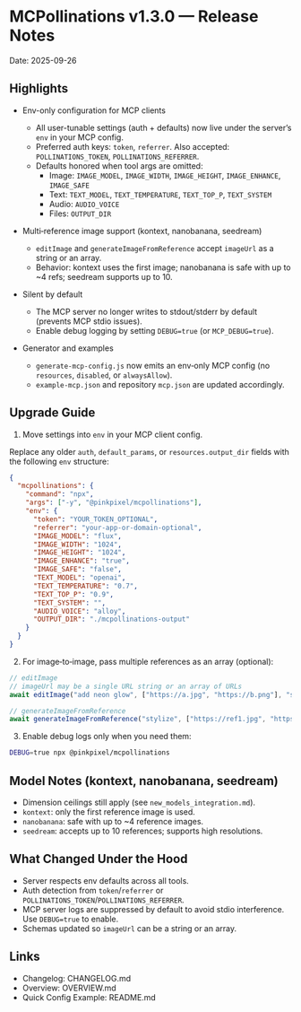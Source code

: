 # MCPollinations v1.3.0 — Release Notes

Date: 2025-09-26

## Highlights

- Env-only configuration for MCP clients
  - All user-tunable settings (auth + defaults) now live under the server’s `env` in your MCP config.
  - Preferred auth keys: `token`, `referrer`. Also accepted: `POLLINATIONS_TOKEN`, `POLLINATIONS_REFERRER`.
  - Defaults honored when tool args are omitted:
    - Image: `IMAGE_MODEL`, `IMAGE_WIDTH`, `IMAGE_HEIGHT`, `IMAGE_ENHANCE`, `IMAGE_SAFE`
    - Text: `TEXT_MODEL`, `TEXT_TEMPERATURE`, `TEXT_TOP_P`, `TEXT_SYSTEM`
    - Audio: `AUDIO_VOICE`
    - Files: `OUTPUT_DIR`

- Multi‑reference image support (kontext, nanobanana, seedream)
  - `editImage` and `generateImageFromReference` accept `imageUrl` as a string or an array.
  - Behavior: kontext uses the first image; nanobanana is safe with up to ~4 refs; seedream supports up to 10.

- Silent by default
  - The MCP server no longer writes to stdout/stderr by default (prevents MCP stdio issues).
  - Enable debug logging by setting `DEBUG=true` (or `MCP_DEBUG=true`).

- Generator and examples
  - `generate-mcp-config.js` now emits an env‑only MCP config (no `resources`, `disabled`, or `alwaysAllow`).
  - `example-mcp.json` and repository `mcp.json` are updated accordingly.


## Upgrade Guide

1) Move settings into `env` in your MCP client config.

Replace any older `auth`, `default_params`, or `resources.output_dir` fields with the following `env` structure:

```json
{
  "mcpollinations": {
    "command": "npx",
    "args": ["-y", "@pinkpixel/mcpollinations"],
    "env": {
      "token": "YOUR_TOKEN_OPTIONAL",
      "referrer": "your-app-or-domain-optional",
      "IMAGE_MODEL": "flux",
      "IMAGE_WIDTH": "1024",
      "IMAGE_HEIGHT": "1024",
      "IMAGE_ENHANCE": "true",
      "IMAGE_SAFE": "false",
      "TEXT_MODEL": "openai",
      "TEXT_TEMPERATURE": "0.7",
      "TEXT_TOP_P": "0.9",
      "TEXT_SYSTEM": "",
      "AUDIO_VOICE": "alloy",
      "OUTPUT_DIR": "./mcpollinations-output"
    }
  }
}
```

2) For image‑to‑image, pass multiple references as an array (optional):

```js
// editImage
// imageUrl may be a single URL string or an array of URLs
await editImage("add neon glow", ["https://a.jpg", "https://b.png"], "seedream");

// generateImageFromReference
await generateImageFromReference("stylize", ["https://ref1.jpg", "https://ref2.jpg"], "nanobanana");
```

3) Enable debug logs only when you need them:

```bash
DEBUG=true npx @pinkpixel/mcpollinations
```


## Model Notes (kontext, nanobanana, seedream)

- Dimension ceilings still apply (see `new_models_integration.md`).
- `kontext`: only the first reference image is used.
- `nanobanana`: safe with up to ~4 reference images.
- `seedream`: accepts up to 10 references; supports high resolutions.


## What Changed Under the Hood

- Server respects env defaults across all tools.
- Auth detection from `token`/`referrer` or `POLLINATIONS_TOKEN`/`POLLINATIONS_REFERRER`.
- MCP server logs are suppressed by default to avoid stdio interference. Use `DEBUG=true` to enable.
- Schemas updated so `imageUrl` can be a string or an array.


## Links

- Changelog: CHANGELOG.md
- Overview: OVERVIEW.md
- Quick Config Example: README.md

